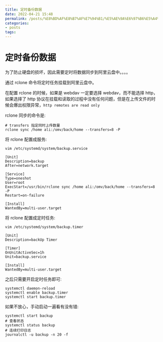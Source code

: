 ```yaml
---
title: 定时备份数据
date: 2022-04-21 15:48
permalink: /posts/%E8%BD%AF%E8%B7%AF%E7%94%B1/%E5%AE%9A%E6%97%B6%E5%A4%87%E4%BB%BD%E6%95%B0%E6%8D%AE
categories:
- posts
tags: 
---
```

# 定时备份数据

为了防止硬盘的损坏，因此需要定时将数据同步到阿里云盘中。。。。

通过 rclone 命令将定时任务挂载到阿里云盘中。

在配置 rclone 的时候，如果是 webdav 一定要选择 webdav，而不能选择 http，如果选择了 http 协议在挂载和读取的过程中没有任何问题，但是在上传文件的时候会爆出权限异常，`http remotes are read only`

rclone 同步的命令是:

```shell
# transfers 指定同时上传数量
rclone sync /home ali:/omv/back/home --transfers=8 -P
```

将 rclone 配置成服务:

```shell
vim /etc/systemd/system/backup.service

[Unit]
Description=backup
After=network.target

[Service]
Type=oneshot
User=root
ExecStart=/usr/bin/rclone sync /home ali:/omv/back/home --transfers=8 -P
Restart=on-failure

[Install]
WantedBy=multi-user.target
```

将 rclone 配置成定时任务:

```shell
vim /etc/systemd/system/backup.timer

[Unit]
Description=backUp Timer

[Timer]
OnUnitActiveSec=1h
Unit=backup.service

[Install]
WantedBy=multi-user.target
```

之后只需要开启定时任务即可:

```shell
systemctl daemon-reload
systemctl enable backup.timer
systemctl start backup.timer
```

如果不放心，手动启动一遍看有没有错:

```shell
systemctl start backup
# 查看状态
systemctl status backup
# 连续打印日志
journalctl -u backup -n 20 -f
```
